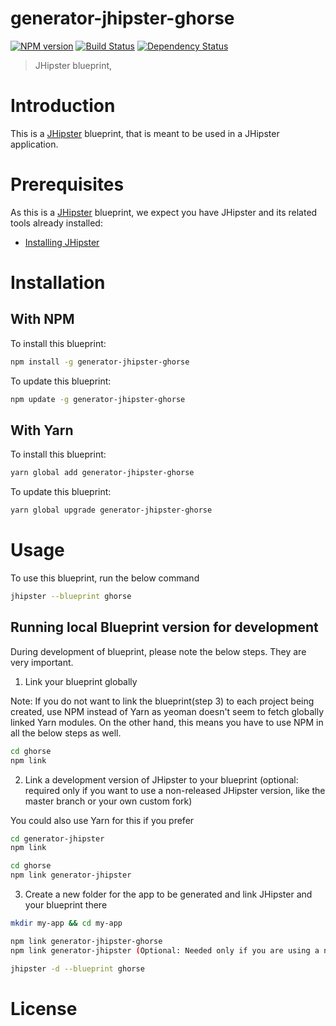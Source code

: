 # generator-jhipster-ghorse
[![NPM version][npm-image]][npm-url] [![Build Status][travis-image]][travis-url] [![Dependency Status][daviddm-image]][daviddm-url]
> JHipster blueprint, 

# Introduction

This is a [JHipster](https://www.jhipster.tech/) blueprint, that is meant to be used in a JHipster application.

# Prerequisites

As this is a [JHipster](https://www.jhipster.tech/) blueprint, we expect you have JHipster and its related tools already installed:

- [Installing JHipster](https://www.jhipster.tech/installation/)

# Installation

## With NPM

To install this blueprint:

```bash
npm install -g generator-jhipster-ghorse
```

To update this blueprint:

```bash
npm update -g generator-jhipster-ghorse
```

## With Yarn

To install this blueprint:

```bash
yarn global add generator-jhipster-ghorse
```

To update this blueprint:

```bash
yarn global upgrade generator-jhipster-ghorse
```

# Usage

To use this blueprint, run the below command

```bash
jhipster --blueprint ghorse
```


## Running local Blueprint version for development

During development of blueprint, please note the below steps. They are very important.

1. Link your blueprint globally 

Note: If you do not want to link the blueprint(step 3) to each project being created, use NPM instead of Yarn as yeoman doesn't seem to fetch globally linked Yarn modules. On the other hand, this means you have to use NPM in all the below steps as well.

```bash
cd ghorse
npm link
```

2. Link a development version of JHipster to your blueprint (optional: required only if you want to use a non-released JHipster version, like the master branch or your own custom fork)

You could also use Yarn for this if you prefer

```bash
cd generator-jhipster
npm link

cd ghorse
npm link generator-jhipster
```

3. Create a new folder for the app to be generated and link JHipster and your blueprint there

```bash
mkdir my-app && cd my-app

npm link generator-jhipster-ghorse
npm link generator-jhipster (Optional: Needed only if you are using a non-released JHipster version)

jhipster -d --blueprint ghorse

```

# License



[npm-image]: https://img.shields.io/npm/v/generator-jhipster-ghorse.svg
[npm-url]: https://npmjs.org/package/generator-jhipster-ghorse
[travis-image]: https://travis-ci.org/fn-alves/generator-jhipster-ghorse.svg?branch=master
[travis-url]: https://travis-ci.org/fn-alves/generator-jhipster-ghorse
[daviddm-image]: https://david-dm.org/fn-alves/generator-jhipster-ghorse.svg?theme=shields.io
[daviddm-url]: https://david-dm.org/fn-alves/generator-jhipster-ghorse
